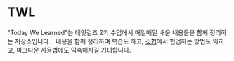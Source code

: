 # TWL

"Today We Learned"는 데잇걸즈 2기 수업에서 매일매일 배운 내용들을 함께 정리하는 저장소입니다.
.
내용을 함께 정리하며 복습도 하고, [깃헙](https://github.com)에서 협업하는 방법도 익히고, 마크다운
사용법에도 익숙해지길 기대합니다.
